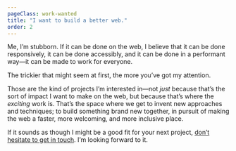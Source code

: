 ```yaml
---
pageClass: work-wanted
title: "I want to build a better web."
order: 2
---
```

<div class="copy">
  
Me, I’m stubborn. If it can be done on the web, I believe that it can be done responsively, it can be done accessibly, and it can be done in a performant way—it can be made to work for everyone. 

The trickier that might seem at first, the more you’ve got my attention.

Those are the kind of projects I’m interested in—not _just_ because that’s the sort of impact I want to make on the web, but because that’s where the _exciting_ work is. That’s the space where we get to invent new approaches and techniques; to build something brand new together, in pursuit of making the web a faster, more welcoming, and more inclusive place.

If it sounds as though I might be a good fit for your next project, [don’t hesitate to get in touch](mailto:mat@matmarquis.com). I’m looking forward to it.
</div>